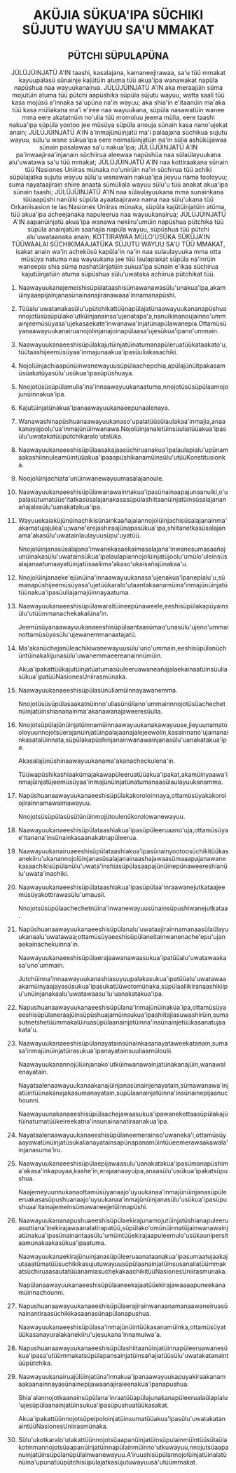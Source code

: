 <h1 align='center'>AKÜJIA SÜKUA'IPA SÜCHIKI SÜJUTU WAYUU SA'U MMAKAT</h1>
<h2 align='center'>PÜTCHI SÜPULAPÜNA</h2>
<p align='center'>JÜLÜJÜINJATÜ A'IN taashi, kasalajana, kamaneejirawaa, sa'u tüü mmakat kayuupalasü sünainje kajütüin atuma tüü akua'ipa wanawakat napüla napüshua naa wayuukanairua.
JÜLÜJÜINJATÜ A'IN aka meraajüin süma mojutüin atuma tüü pütchi aapüshika süpüla süjutu wayuu, watta saali tüü kasa mojüsü a'innaka sa'upüna na'in wayuu; aka shia'in e'itaanüin ma'aka tüü kasa müliakana ma'i e'iree naa wayuukana, süpüla nasawatüin wanee mma eere akatatnüin no'ulia tüü momoluu jeema mülia, eere taashi nakua'ipa süpüla yootoo jee müsüya süpüla anouja sünain kasa nano'ujekat anain;
JÜLÜJÜINJATÜ A'IN a'inmajünüinjatü ma'i palaajana süchikua sujutu wayuu, sülu'u wane sükua'ipa eere neimalüinjatüin na'in sülia ashüküjawaa sünain pasalawaa sa'u nakua'ipa;
JÜLÜJÜINJATÜ A'IN pa'inwaajiraa'injanain süchiirua aleewaa napüshüa naa sülaülayuukana alu'uwatawa sa'u tüü mmakat;
JÜLÜJÜINJATÜ A'IN naa kottiraakana sünain tüü Nasiones Uniiras münaka no'unirüin na'in süchirua tüü achiki süpülajatka sujutu wayuu sülu'u wanawain nakua'ipa jieyuu nama tooloyuu; suma nayataajirain shiire anaata sümüliala wayuu sülu'u tüü anakat akua'ipa sünain taashi;
JÜLÜJÜINJATÜ A'IN naa sülaulayuukana mma sunainkana tüüaapüshi nanüiki süpüla ayaataajirawa nama naa sülu'ukana tüü Orkaniisasion te las Nasiones Uniiras münaka, süpüla kajütüinjatüin atüma, tüü akua'ipa acheejanaka napuleerua naa wayuukanairua;
JÜLÜJÜINJATÜ A'IN aapanüinjatü akua'ipa wanawa nekiiru'umüin napüshua pütchika tüü süpüla anainjatüin saañajia napüla wayuu, süpüshua tüü pütchi alu'uwataanaka anain;
KOTTIRAWAA MÜLO'USÜKA
SÜKÜJA'IN
TÜÜWAALAI SÜCHIKIMAAJATÜKA SÜJUTU WAYUU SA'U TÜÜ MMAKAT, isakat anain wa'in acheküsü kapüla'in na'in naa sulaulayuuka mma otta müsüya natuma naa wayuukana jee tüü laulapiakat süpüla na'inrüin waneepia shia süma nashatüinjatüin sukua'ipa sünain e'ikaa süchirua kajutüinjatüin atuma süpüshua sülu'uwataka achiirua pütchikat tüü.</p>
<ol>
  <li>
    <p>Naawayuukanajemeishisüpülataashisümawanawasülu'unakua'ipa,akamüinyaaepijainjanasünainanajiranawaaa'innamanapüshi.</p>
  </li>
  <li>
    <p>Tüüalu'uwatanakasülu'upütchikattüünapülajatünaawayuukananapüshuannojotüsüsüpülako'utküinjanainsa'ujenatapa'a,nanuikinanoujainno'ummainjeemüsüyasa'ujekasaekate'inwanawa'injatünapülawanepia.Ottamüsüyanaawayuukanairuanojolinjanajoinapülaasa'ujesükua'ipano'ummain.</p>
  </li>
  <li>
    <p>Naawayuukanaeeshisüpülakajutüinjatüinatumanapüleruatüükataakato'u,tüütaashijeemüsüyaa'inmajunaakua'ipasüuliakasachiki.</p>
  </li>
  <li>
    <p>Nojolüinjachiaapünüinwanewayuusüpülaachepchia,apülajünüitpakasamüsüakatüyasülu'usükua'ipasüpüshuaya.</p>
  </li>
  <li>
    <p>Nnojotüsüsüpülamulia'ina'innaawayuukanaatuma,nnojotüsüsüpülaamojojunüinnakua'ipa.</p>
  </li>
  <li>
    <p>Kajutüinjatünakua'ipanaawayuukanaeepunaalenaya.</p>
  </li>
  <li>
    <p>Wanawashinapüshuanaawayuukanaso'upalatüüsülaulakaa'inmajia,anaakanayajoolu'ua'inmajünüinwanawa.Nojolüinjanaletüinsüuliatüüakua'ipasülu'uwatakatüüpütchikaralo'utalüka.</p>
  </li>
  <li>
    <p>Naawayuukanaeeshisüpülaasakajaasüchiruanakua'ipalaulapialu'upünamaakashiinnuleamüintüüakua'ipaaapüshikanamüinsülu'utüüKonstitusionka.</p>
  </li>
  <li>
    <p>Noojolüinjachiata'unüinwanewayuumasalajanoule.</p>
  </li>
  <li>
    <p>Naawayuukanaeeshisüpülawanawainnakua'ipasünainaapajunaanuiki,o'upalasütumatüüe'itatkasüsalajanakasasüpülashiitaanüinjatüinsüsalajananañajalasülu'uanakatakua'ipa.</p>
  </li>
  <li>
    <p>Wayuuekaiaküjünüinachikisünainkaañajalannojolüinjachisüsalajanainma'akamatujajulea'u;wane'erejashiraajünapasükua'ipa,shiitanetkasüsalajanama'akasülu'uwatainlaulayuusüpu'uyatüü.</p>
    <p>Nnojolüinjanasüsalajana'inwanekasaekaimasalajana'inwanesumasaañajunüinakasülu'uwatainsükua'ipalaulapiannojolüinjatüjoolu'umülo'uleinsüsalajanaatumaayatüinjatüsaaliima'akaso'ukaisañajünakaa'u.</p>
  </li>
  <li>
    <p>Nnojolüinjanaeke'ejünüina'innaawayuukanasa'ujenakua'ipanepialu'u,sümanapüshijeemüsüyasa'ujetüükaralo'utaantakaanamüina'inmajünüinjatütüünakua'ipasüuliajamajüinnayaatuma.</p>
  </li>
  <li>
    <p>Naawayuukanaeeshisüpülawaraitüineepünaweele,eeshisüpülakapüyainsülu'utüümmanachekakalüna'in.</p>
    <p>Jeemüsüyanaawayuukanaeeshisüpülaantaasümao'unasülu'ujeno'ummainottamüsüyasülu'ujewanemmanaatajatü.</p>
  </li>
  <li>
    <p>Ma'akanüchejanüleachikiwanewayuusülu'uno'ummain,eeshisüpülanüchüntüinakaliijunasülu'uwanemmaeereanainnümüin.</p>
    <p>Akua'ipakattüükajutüinjatüatumasüuleeruawaneañajalaekainaatüinsüuliasükua'ipatüüNasionesUniirasmünaka.</p>
  </li>
  <li>
    <p>Naawayuukanaeeshisüpülasünüliamüinnayawanemma.</p>
    <p>Nnojotüsüsüpülasaakatnüinno'uliasünüliano'ummainnnojotüsüachechetnüinjatüinshiananainma'akanawanajaweeresüulia.</p>
  </li>
  <li>
    <p>Nnojotsüpülajünüinjatüinnamüinnaawayuukanakawayuuse,jieyuunamatooloyuunnojotsüerajanüinjatüinpalajaanajalejeewolin,kasainnano'ujainanainkasatalüinnata,süpülakapüshinjanainwanawainjanasülu'uanakatakua'ipa.</p>
    <p>Akasalajünüshinaawayuukanama'akanacheckulena'in.</p>
    <p>Tüüwapüshikashiaakümajakawapüleeruatüüakua'ipakat,akamüinyaawa'inmajüinjatüjeemüsüyaa'inmajünüinjatünatumanaasülaulayuukanamma.</p>
  </li>
  <li>
    <p>Napüshuanaawayuukanaeeshisüpülakakoroloinnaya,ottamüsüyakakorolojirainnamawaimawayuu.</p>
    <p>Nnojotsüsüpülasüsütünüinmojütoulenükorolowanewayuu.</p>
  </li>
  <li>
    <p>Naawayuukanaeeshisüpülataashiakua'ipasüpüleeruaano'uja,ottamüsüyae'itanana'insünainkasaanakatnapüleerua.</p>
  </li>
  <li>
    <p>Naawayuukanairuaeeshisüpülataashiakua'ipasünainyootoosüchikitüükasanekiiru'ukanannojolüinjanasüsalajanainaashajawaasümaaapajanawanekasaachikisüpülanülu'uwata'inshiasüpülasaapajünüinepünaweereshianülu'uwata'inachiki.</p>
  </li>
  <li>
    <p>Naawayuukanaeeshisüpülataashiakua'ipasüpülaa'inraawanejutkataajeemüsüyakottirawasülu'umausii.</p>
    <p>Nnojotsüsüpülaachechetnüina'inwanewayuusünainsüpushiwanejutkataa.</p>
  </li>
  <li>
    <p>Napüshuanaawayuukanaeeshisüpülanalu'uwataajirainnamanaasülaülayuukanaalu'uwatawaa;ottamüsüyaeeshisüpülaneitainwanenache'epu'ujanaekainachekuinna'in.</p>
    <p>Naawayuukanaeeshisüpülaerajaawanawaasukua'ipatüüalu'uwatawaakasa'uno'ummain.</p>
    <p>Jutchüinna'innaawayuukanashiasuyuupalakasukua'ipatüüalu'uwatawaaakamüinyaajayasüsukua'ipasukatüüwotomünaka,süpülaaliikiranaashikiipu'unüinjanakaalu'uwatawaasu'lu'uanakatakua'ipa.</p>
  </li>
  <li>
    <p>Napushuanaawayuukanaeeshisüpülana'inmajünüinaküa'ipa,ottamüsüyaeeshisüpülaneraajüinsüpüshuajamüinsukua'ipashiitajiasuwashirüin,sumasutnetshetüümmakalüiruasüpülaanainjatüinna'insünainjetüükasanatujaakata'u.</p>
  </li>
  <li>
    <p>Naawayuukanaeeshisüpülanayatainsünainkasanayataweekatanain,sumasa'inmajünüinjatüirasukua'ipanayatainsuuliaamüloulii.</p>
    <p>Naawayuukanannojülüinjanako'utküinwanawainjatünakanajüin,wanawalenayatain.</p>
    <p>Nayataalenaawayuukanaakanajüinjanasünainjenayatain,sümawanawa'injatüintüünakanajakasumanayatain,süpülaanainjatüinna'insünainepijaanuchounni.</p>
    <p>Naawayuunakanaeeshisüpülaachejawaasukua'ipawanekottaasüpülakajütüinatumatüükeireekatna'insunainanatiraanakua'ipa.</p>
  </li>
  <li>
    <p>Nayataalenaawayuukanaeeshisüpülaneemerainso'uwaneka'i,ottamüsüyaayawatünüinjatüsukalianayatainsapünapanamüintüüeemerawaakawala'injanasuma'iru.</p>
  </li>
  <li>
    <p>Naawayuukanaeeshisüpülaepijawaasulu'uanakatakua'ipasümanapüshima'akasa'inkapuyaa,kashe'in,erajaanaayuipa,anaasülu'usükua'ipakatsüpushua.</p>
    <p>Naajemeyuunnukanaottamüsüyanaajo'uyuukanaa'inmajünüinjanasüpüleeruakasasüpushuanaajo'uyuukanaa'inmajünüinjanasülu'usükua'ipasüpushuaa'itainajemeinsümawaneejetüinnapüshi.</p>
  </li>
  <li>
    <p>Naawayuukananapushuaeeshisüpülaekirajunamojutüinjatüshianapuleeruasuttiana'inekirajawaanalatirapatüü,süpülako'omünüinnatüjainwanawainjatünakua'ipasünainantaasülu'umüintüüekirajaapuleemulo'usükaunipersitaamunakaakasükua'ipaatuma.</p>
    <p>Naawayuukanaekirajünuinjanasüpüleeruaanataanakua'ipasumaatujaakajutaaatümatüüsuchikikasujutuwayuusüpülaanainjatüinsusanaliatüümmakatsüchiruaasautatüüanamiasuchekakaachikitüüNasionesUniirasmunaka.</p>
    <p>Napülanaawayuukanaeeshisüpülaaneekajaatüüekirajawaaaapuneekanamüinnachounni.</p>
  </li>
  <li>
    <p>Napushuanaawayuukanaeeshisüpülaerajirainwanaanamanaawaneiruasünainantiraasüchikikasaanasünapülanapushua.</p>
    <p>Naawayuukanaeeshisüpülasa'inmajünüintüükasanamüinka,ottamüsüyatüükasanayuralakanekiiru'ujesukana'innamuiwa'a.</p>
  </li>
  <li>
    <p>Napushuanaawayuukanaeeshisüpülashiitaanüinjatüinnapüleeruawanesükua'ipasa'utüümmakatsüpülapansainjatüinsañajiatüüsülu'uwatakatanaintüüpütchika.</p>
  </li>
  <li>
    <p>Naawayuukanairuajülüinjatüna'innakua'ipanaawayuukapuyakiraakanamaakaanainnayasünainepijawaanajiraleenakua'ipanapushua.</p>
    <p>Shia'alannojotkaanainsüpülana'inraatüüapülajunakanapüleerualaülapialu'ujesüpülaanainjatüinsukua'ipasüpushuatüükasakat.</p>
    <p>Akua'ipakattüünnojotsüpeipoloinjatüinsumatüüakua'ipasülu'uwatakatanaintüüNasionesUniirasmünaka.</p>
  </li>
  <li>
    <p>Sülu'ukotkaralo'utakattüünnojotsüaapanüinjatüinsüpulainmüintüüsülaülakotmmannojotsüaapanüinjatüinnapülainmüinno'utkuwayuu,nnojutsüaapanuinjatüinsüpülanüpülainwanewayuu.A'iruushisüpülannojolüinjatüinalatünüina'upunatüüpütchisüpülajatkasüjutuwayuusa'utüümmakat.</p>
  </li>
</ol>